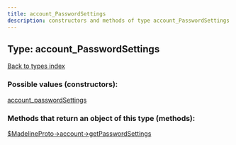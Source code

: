 ```yaml
---
title: account_PasswordSettings
description: constructors and methods of type account_PasswordSettings
---
```

## Type: account\_PasswordSettings  
[Back to types index](index.md)



### Possible values (constructors):

[account\_passwordSettings](../constructors/account_passwordSettings.md)  



### Methods that return an object of this type (methods):

[$MadelineProto->account->getPasswordSettings](../methods/account_getPasswordSettings.md)  



